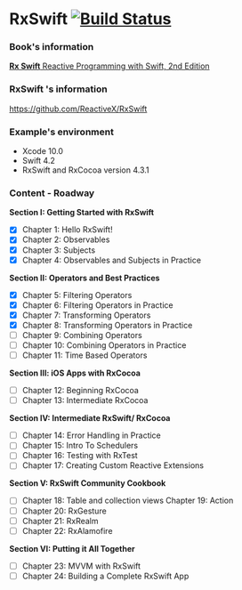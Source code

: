 # RxSwift   [![Build Status](https://travis-ci.com/quocnb/RxSwiftExample.svg?branch=master)](https://travis-ci.com/quocnb/RxSwiftExample)

### Book's information
[**Rx Swift** Reactive Programming with Swift, 2nd Edition](https://store.raywenderlich.com/products/rxswift)

### RxSwift 's information
https://github.com/ReactiveX/RxSwift

### Example's environment
- Xcode 10.0
- Swift 4.2
- RxSwift and RxCocoa version 4.3.1

### Content - Roadway

**Section I: Getting Started with RxSwift**

- [x] Chapter 1: Hello RxSwift!
- [x] Chapter 2: Observables
- [x] Chapter 3: Subjects
- [x] Chapter 4: Observables and Subjects in Practice

**Section II: Operators and Best Practices**

- [x] Chapter 5: Filtering Operators
- [x] Chapter 6: Filtering Operators in Practice
- [x] Chapter 7: Transforming Operators
- [x] Chapter 8: Transforming Operators in Practice
- [ ] Chapter 9: Combining Operators
- [ ] Chapter 10: Combining Operators in Practice
- [ ] Chapter 11: Time Based Operators

**Section III: iOS Apps with RxCocoa**

- [ ] Chapter 12: Beginning RxCocoa
- [ ] Chapter 13: Intermediate RxCocoa

**Section IV: Intermediate RxSwift/ RxCocoa**
- [ ] Chapter 14: Error Handling in Practice
- [ ] Chapter 15: Intro To Schedulers
- [ ] Chapter 16: Testing with RxTest
- [ ] Chapter 17: Creating Custom Reactive Extensions

**Section V: RxSwift Community Cookbook**
- [ ] Chapter 18: Table and collection views Chapter 19: Action
- [ ] Chapter 20: RxGesture
- [ ] Chapter 21: RxRealm
- [ ] Chapter 22: RxAlamofire

**Section VI: Putting it All Together**
- [ ] Chapter 23: MVVM with RxSwift
- [ ] Chapter 24: Building a Complete RxSwift App
